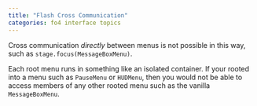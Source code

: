 ```yaml
---
title: "Flash Cross Communication"
categories: fo4 interface topics
---
```


Cross communication *directly* between menus is not possible in this way, such as `stage.focus(MessageBoxMenu)`.

Each root menu runs in something like an isolated container.
If your rooted into a menu such as `PauseMenu` or `HUDMenu`, then you would not be able to access members of any other rooted menu such as the vanilla `MessageBoxMenu`.
